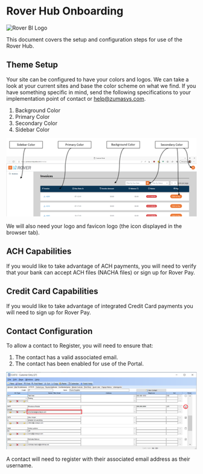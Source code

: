 
# Rover Hub Onboarding

<PageHeader />

![Rover BI Logo](/assets/img/rover-hub.png)

This document covers the setup and configuration steps for use of the Rover Hub.

## Theme Setup

Your site can be configured to have your colors and logos. We can take a look at your current sites and base the color scheme on what we find. If you have something specific in mind, send the following specifications to your implementation point of contact or [help@zumasys.com](mailto:help@zumasys.com).

1. Background Color
2. Primary Color
3. Secondary Color
4. Sidebar Color

![Rover Hub Specs](./Hub1.png)

We will also need your logo and favicon logo (the icon displayed in the browser tab).

## ACH Capabilities

If you would like to take advantage of ACH payments, you will need to verify that your bank can accept ACH files (NACHA files) or sign up for Rover Pay.

## Credit Card Capabilities

If you would like to take advantage of integrated Credit Card payments you will need to sign up for Rover Pay.

## Contact Configuration

To allow a contact to Register, you will need to ensure that:

1. The contact has a valid associated email.
2. The contact has been enabled for use of the Portal.

![Rover Contacts](./Hub-Rover1.png)

A contact will need to register with their associated email address as their username.

<PageFooter />
